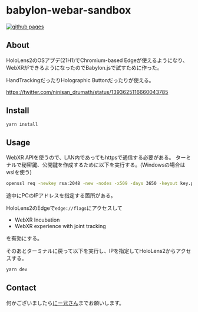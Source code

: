 # babylon-webar-sandbox

[![github pages](https://github.com/drumath2237/babylon-webar-sandbox/actions/workflows/gh-pages.yml/badge.svg)](https://github.com/drumath2237/babylon-webar-sandbox/actions/workflows/gh-pages.yml)

## About

HoloLens2のOSアプデ(21H1)でChromium-based Edgeが使えるようになり、
WebXRができるようになったのでBabylon.jsで試すために作った。

HandTrackingだったりHolographic Buttonだったりが使える。

https://twitter.com/ninisan_drumath/status/1393625116660043785

## Install

```bash
yarn install
```

## Usage

WebXR APIを使うので、LAN内であってもhttpsで通信する必要がある。
ターミナルで秘密鍵、公開鍵を作成するために以下を実行する。(Windowsの場合はwslを使う)

```bash
openssl req -newkey rsa:2048 -new -nodes -x509 -days 3650 -keyout key.pem -out cert.pem
```

途中にPCのIPアドレスを指定する箇所がある。

HoloLens2のEdgeで`edge://flags`にアクセスして

- WebXR Incubation
- WebXR experience with joint tracking

を有効にする。

そのあとターミナルに戻って以下を実行し、IPを指定してHoloLens2からアクセスする。

```bash
yarn dev
```

## Contact

何かございましたら[にー兄さん](https://twitter.com/ninisan_drumath)までお願いします。
